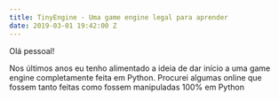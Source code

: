 ```yaml
---
title: TinyEngine - Uma game engine legal para aprender
date: 2019-03-01 19:42:00 Z
---
```


Olá pessoal!

Nos últimos anos eu tenho alimentado a ideia de dar início a uma game engine completamente feita em Python. Procurei algumas online que fossem tanto feitas como fossem manipuladas 100% em Python